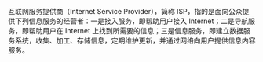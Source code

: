 互联网服务提供商（Internet Service Provider），简称 ISP，指的是面向公众提供下列信息服务的经营者：一是接入服务，即帮助用户接入 Internet；二是导航服务，即帮助用户在 Internet 上找到所需要的信息；三是信息服务，即建立数据服务系统，收集、加工、存储信息，定期维护更新，并通过网络向用户提供信息内容服务。
